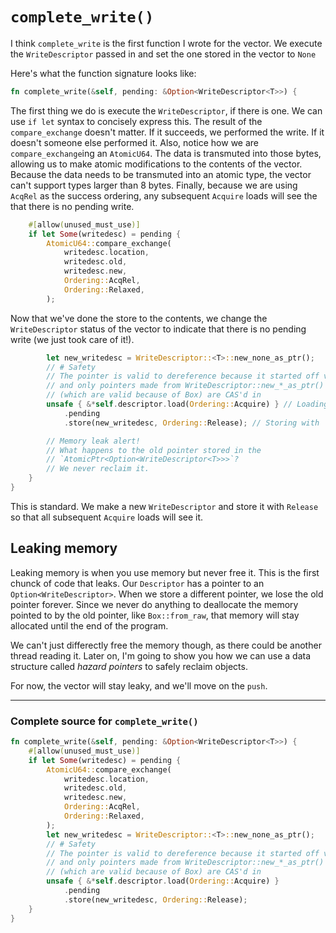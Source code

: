 # `complete_write()`

I think `complete_write` is the first function I wrote for the vector. We
execute the `WriteDescriptor` passed in and set the one stored in the vector to
`None`

Here's what the function signature looks like:

```rust
fn complete_write(&self, pending: &Option<WriteDescriptor<T>>) {

```

The first thing we do is execute the `WriteDescriptor`, if there is one. We can
use `if let` syntax to concisely express this. The result of the
`compare_exchange` doesn't matter. If it succeeds, we performed the write. If it
doesn't someone else performed it. Also, notice how we are `compare_exchange`ing
an `AtomicU64`. The data is transmuted into those bytes, allowing us to make
atomic modifications to the contents of the vector. Because the data needs to be
transmuted into an atomic type, the vector can't support types larger than 8
bytes. Finally, because we are using `AcqRel` as the success ordering, any
subsequent `Acquire` loads will see the that there is no pending write.

```rust
    #[allow(unused_must_use)]
    if let Some(writedesc) = pending {
        AtomicU64::compare_exchange(
            writedesc.location,
            writedesc.old,
            writedesc.new,
            Ordering::AcqRel,
            Ordering::Relaxed,
        );

```

Now that we've done the store to the contents, we change the `WriteDescriptor`
status of the vector to indicate that there is no pending write (we just took
care of it!).

```rust
        let new_writedesc = WriteDescriptor::<T>::new_none_as_ptr();
        // # Safety
        // The pointer is valid to dereference because it started off valid
        // and only pointers made from WriteDescriptor::new_*_as_ptr()
        // (which are valid because of Box) are CAS'd in
        unsafe { &*self.descriptor.load(Ordering::Acquire) } // Loading with `Acquire`
            .pending
            .store(new_writedesc, Ordering::Release); // Storing with `Release`

        // Memory leak alert!
        // What happens to the old pointer stored in the
        // `AtomicPtr<Option<WriteDescriptor<T>>>`?
        // We never reclaim it.
    }
}

```

This is standard. We make a new `WriteDescriptor` and store it with `Release` so
that all subsequent `Acquire` loads will see it.

## Leaking memory

Leaking memory is when you use memory but never free it. This is the first
chunck of code that leaks. Our `Descriptor` has a pointer to an
`Option<WriteDescriptor>`. When we store a different pointer, we lose the old
pointer forever. Since we never do anything to deallocate the memory pointed to by the
old pointer, like `Box::from_raw`, that memory will stay allocated until the end
of the program.

We can't just differectly free the memory though, as there could be another
thread reading it. Later on, I'm going to show you how we can use a data
structure called _hazard pointers_ to safely reclaim objects.

For now, the vector will stay leaky, and we'll move on the `push`.

---

### Complete source for `complete_write()`

```rust
fn complete_write(&self, pending: &Option<WriteDescriptor<T>>) {
    #[allow(unused_must_use)]
    if let Some(writedesc) = pending {
        AtomicU64::compare_exchange(
            writedesc.location,
            writedesc.old,
            writedesc.new,
            Ordering::AcqRel,
            Ordering::Relaxed,
        );
        let new_writedesc = WriteDescriptor::<T>::new_none_as_ptr();
        // # Safety
        // The pointer is valid to dereference because it started off valid
        // and only pointers made from WriteDescriptor::new_*_as_ptr()
        // (which are valid because of Box) are CAS'd in
        unsafe { &*self.descriptor.load(Ordering::Acquire) }
            .pending
            .store(new_writedesc, Ordering::Release);
    }
}

```
